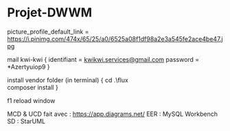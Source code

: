 # Projet-DWWM

picture_profile_default_link = https://i.pinimg.com/474x/65/25/a0/6525a08f1df98a2e3a545fe2ace4be47.jpg

mail kwi-kwi {
    identifiant = kwikwi.services@gmail.com
    password = *Azertyuiop9
}

install vendor folder (in terminal) {
    cd .\flux\
    composer install
}

f1 reload window

MCD & UCD fait avec : https://app.diagrams.net/
EER : MySQL Workbench
SD : StarUML